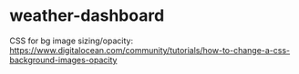 # weather-dashboard

CSS for bg image sizing/opacity:
https://www.digitalocean.com/community/tutorials/how-to-change-a-css-background-images-opacity